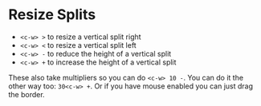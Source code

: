 # Resize Splits

* `<c-w> >` to resize a vertical split right
* `<c-w> <` to resize a vertical split left
* `<c-w> -` to reduce the height of a vertical split
* `<c-w> +` to increase the height of a vertical split

These also take multipliers so you can do `<c-w> 10 -`. You can do it the other way too: `30<c-w> +`. Or if you have mouse enabled you can just drag the border.
